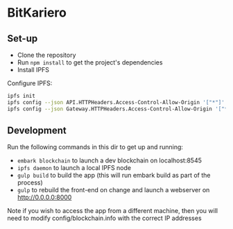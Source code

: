 # BitKariero

## Set-up

* Clone the repository
* Run `npm install` to get the project's dependencies
* Install IPFS

Configure IPFS:

```sh
ipfs init
ipfs config --json API.HTTPHeaders.Access-Control-Allow-Origin '["*"]'
ipfs config --json Gateway.HTTPHeaders.Access-Control-Allow-Origin '["*"]'
```

## Development
Run the following commands in this dir to get up and running:

* `embark blockchain` to launch a dev blockchain on localhost:8545  
* `ipfs daemon` to launch a local IPFS node  
* `gulp build` to build the app (this will run embark build as part of the process)  
* `gulp` to rebuild the front-end on change and launch a webserver on http://0.0.0.0:8000  

Note if you wish to access the app from a different machine, then you will need to modify
config/blockchain.info with the correct IP addresses
